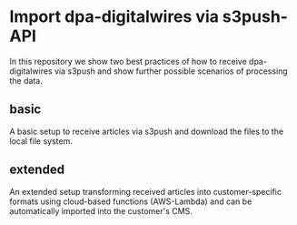 # Import dpa-digitalwires via s3push-API

In this repository we show two best practices of how to receive dpa-digitalwires
via s3push and show further possible scenarios of processing the data.

## basic

A basic setup to receive articles via s3push and download the files to the
local file system.

## extended

An extended setup transforming received articles into customer-specific formats
using cloud-based functions (AWS-Lambda) and can be automatically imported into
the customer's CMS.
